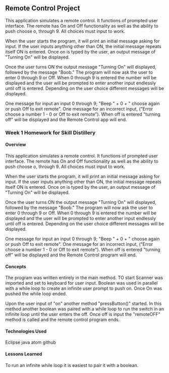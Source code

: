 ## Remote Control Project
This application simulates a remote control.  It functions of prompted user interface.  The remote has On and Off functionality as well as the ability to push choose o, through 9.  All choices must input to work.   

When the user starts the program, it will print an initial message asking for input.  If the user inputs anything other than ON, the initial message repeats itself ON is entered.  Once on is typed by the user, an output message of "Turning On" will be displayed.  

Once the user turns ON the output message "Turning On"  will displayed, followed by the message "Boob."  The program will now ask the user to enter 0 through 9 or Off.  When 0 through 9 is entered the number will be displayed and the user will be prompted to enter another input endlessly until off is entered. Depending on the user choice different messages will be displayed.  

One message for input an input 0 through 9; "Beep " + 0 + " choose again or push Off to exit remote".  One message for an incorrect input, ("Error choose a number 1 - 0 or Off to exit remote").  When off is entered "turning off" will be displayed and the Remote Control app will end.

### Week 1 Homework for Skill Distillery

#### Overview
This application simulates a remote control.  It functions of prompted user interface.  The remote has On and Off functionality as well as the ability to push choose o, through 9.  All choices must input to work.   

When the user starts the program, it will print an initial message asking for input.  If the user inputs anything other than ON, the initial message repeats itself ON is entered.  Once on is typed by the user, an output message of "Turning On" will be displayed.  

Once the user turns ON the output message "Turning On"  will displayed, followed by the message "Boob."  The program will now ask the user to enter 0 through 9 or Off.  When 0 through 9 is entered the number will be displayed and the user will be prompted to enter another input endlessly until off is entered. Depending on the user choice different messages will be displayed.  

One message for input an input 0 through 9; "Beep " + 0 + " choose again or push Off to exit remote".  One message for an incorrect input, ("Error choose a number 1 - 0 or Off to exit remote").  When off is entered "turning off" will be displayed and the Remote Control program will end.

#### Concepts
The program was written entirely in the main method.  TO start Scanner was imported and set to keyboard for user input.  Boolean was used in parallel with a while loop to create an infinite user prompt to push on.  Once On was pushed the while loop ended.  

Upon the user input of "on" another method "pressButton()" started.  In this method another boolean was paired with a while loop to run the switch in an infinite loop until the user enters the off.  Once off is input the "remoteOFF" method is called and the remote control program ends.

#### Technologies Used
Eclipse
java
atom
github

#### Lessons Learned
To run an infinite while loop it is easiest to pair it with a boolean.
